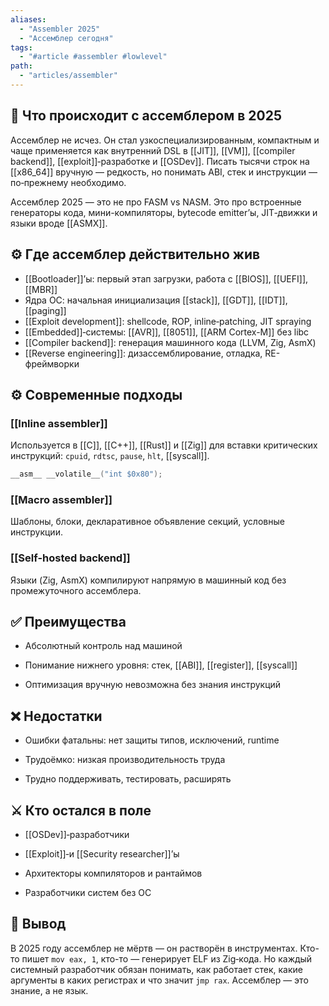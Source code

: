 ```yaml
---
aliases:
  - "Assembler 2025"
  - "Ассемблер сегодня"
tags:
  - "#article #assembler #lowlevel"
path:
  - "articles/assembler"
---
```


## 🧠 Что происходит с ассемблером в 2025

Ассемблер не исчез. Он стал узкоспециализированным, компактным и чаще применяется как внутренний DSL в [[JIT]], [[VM]], [[compiler backend]], [[exploit]]‑разработке и [[OSDev]]. Писать тысячи строк на [[x86_64]] вручную — редкость, но понимать ABI, стек и инструкции — по‑прежнему необходимо.

Ассемблер 2025 — это не про FASM vs NASM. Это про встроенные генераторы кода, мини-компиляторы, bytecode emitter’ы, JIT‑движки и языки вроде [[ASMX]].

## ⚙️ Где ассемблер действительно жив

- [[Bootloader]]’ы: первый этап загрузки, работа с [[BIOS]], [[UEFI]], [[MBR]]
- Ядра ОС: начальная инициализация [[stack]], [[GDT]], [[IDT]], [[paging]]
- [[Exploit development]]: shellcode, ROP, inline‑patching, JIT spraying
- [[Embedded]]‑системы: [[AVR]], [[8051]], [[ARM Cortex-M]] без libc
- [[Compiler backend]]: генерация машинного кода (LLVM, Zig, AsmX)
- [[Reverse engineering]]: дизассемблирование, отладка, RE-фреймворки

## ⚙️ Современные подходы

### [[Inline assembler]]

Используется в [[C]], [[C++]], [[Rust]] и [[Zig]] для вставки критических инструкций: `cpuid`, `rdtsc`, `pause`, `hlt`, [[syscall]].

```c
__asm__ __volatile__("int $0x80");
````

### [[Macro assembler]]

Шаблоны, блоки, декларативное объявление секций, условные инструкции.

### [[Self-hosted backend]]

Языки (Zig, AsmX) компилируют напрямую в машинный код без промежуточного ассемблера.

## ✅ Преимущества

- Абсолютный контроль над машиной
    
- Понимание нижнего уровня: стек, [[ABI]], [[register]], [[syscall]]
    
- Оптимизация вручную невозможна без знания инструкций
    

## ❌ Недостатки

- Ошибки фатальны: нет защиты типов, исключений, runtime
    
- Трудоёмко: низкая производительность труда
    
- Трудно поддерживать, тестировать, расширять
    

## ⚔️ Кто остался в поле

- [[OSDev]]‑разработчики
    
- [[Exploit]]‑и [[Security researcher]]’ы
    
- Архитекторы компиляторов и рантаймов
    
- Разработчики систем без ОС
    

## 🔗 Вывод

В 2025 году ассемблер не мёртв — он растворён в инструментах. Кто-то пишет `mov eax, 1`, кто-то — генерирует ELF из Zig‑кода. Но каждый системный разработчик обязан понимать, как работает стек, какие аргументы в каких регистрах и что значит `jmp rax`. Ассемблер — это знание, а не язык.